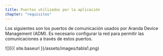 ```yaml
---
title: Puertos utilizados por la aplicación
chapter: "requisitos"
---
```


Los siguientes son los puertos de comunicación usados por Aranda Device Management (ADM).
Es necesario configurar la red para permitir las comunicaciones a través de estos puertos.

![]({{ site.baseurl }}/assets/images/tabla1.png)

